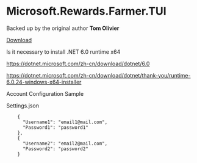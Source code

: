 # Microsoft.Rewards.Farmer.TUI 
Backed up by the original author **Tom Olivier** 

[Download](https://github.com/ZEERDEER/Microsoft.Rewards.Farmer.TUI/releases/tag/0.10.1.0)

Is it necessary to install .NET 6.0 runtime x64

https://dotnet.microsoft.com/zh-cn/download/dotnet/6.0

https://dotnet.microsoft.com/zh-cn/download/dotnet/thank-you/runtime-6.0.24-windows-x64-installer

Account Configuration Sample 

Settings.json 


```
    {
      "Username1": "email1@mail.com",
      "Password1": "password1"
    },
    {
      "Username2": "email2@mail.com",
      "Password2": "password2"
    }
